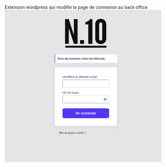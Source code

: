 Extension wordpress qui modifie la page de connexion au back office
![Screenshot](Capturepagelogin.PNG)